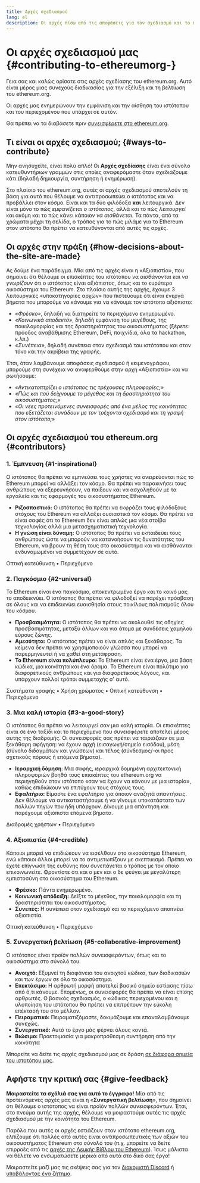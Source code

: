 ```yaml
---
title: Αρχές σχεδιασμού
lang: el
description: Οι αρχές πίσω από τις αποφάσεις για τον σχεδιασμό και το περιεχόμενο του ethereum.org
---
```


# Οι αρχές σχεδιασμού μας {#contributing-to-ethereumorg-}

<Emoji text=":wave:" size={1} /> Γεια σας και καλώς ορίσατε στις αρχές σχεδίασης του ethereum.org. Αυτό είναι μέρος μιας συνεχούς διαδικασίας για την εξέλιξη και τη βελτίωση του ethereum.org.

Οι αρχές μας ενημερώνουν την εμφάνιση και την αίσθηση του ιστότοπου και του περιεχομένου που υπάρχει σε αυτόν.

Θα πρέπει να τα διαβάσετε πριν [συνεισφέρετε στο ethereum.org](/contributing/).

## Τι είναι οι αρχές σχεδιασμού; {#ways-to-contribute}

Μην ανησυχείτε, είναι πολύ απλό! Οι **Αρχές σχεδίασης** είναι ένα σύνολο κατευθυντήριων γραμμών στις οποίες αναφερόμαστε όταν σχεδιάζουμε κάτι (δηλαδή δημιουργία, συντήρηση ή ενημέρωση).

Στο πλαίσιο του ethereum.org, αυτές οι αρχές σχεδιασμού αποτελούν τη βάση για αυτό που θέλουμε να αντιπροσωπεύει ο ιστότοπος και να προβάλλει στον κόσμο. Είναι και τα δύο φιλόδοξα **και** λειτουργικά. Δεν είναι μόνο το πώς _εμφανίζεται ο ιστότοπος_, αλλά και το πώς _λειτουργεί_ και ακόμη και το πώς κάνει κάποιον _να αισθάνεται._ Τα πάντα, από τα χρώματα μέχρι τη σελίδα, ο τρόπος για το πώς μιλάμε για το Ethereum στον ιστότοπο θα πρέπει να κατευθύνονται από αυτές τις αρχές.

## Οι αρχές στην πράξη {#how-decisions-about-the-site-are-made}

Ας δούμε ένα παράδειγμα. Μία από τις αρχές είναι η «Αξιοπιστία», που σημαίνει ότι θέλουμε οι επισκέπτες του ιστότοπου να _αισθάνονται_ και _να γνωρίζουν_ ότι ο ιστότοπος είναι αξιόπιστος, όπως και το ευρύτερο οικοσύστημα του Ethereum. Στο πλαίσιο αυτής της αρχής, έχουμε 3 λειτουργικές «υποκατηγορίες αρχών» που πιστεύουμε ότι είναι ενεργά βήματα που μπορούμε να κάνουμε για να κάνουμε τον ιστότοπο αξιόπιστο:

- _«Φρέσκο»_, δηλαδή να διατηρείτε το περιεχόμενο ενημερωμένο.
- _«Κοινωνικά αποδεκτό»_, δηλαδή εμφάνιση του μεγέθους, της ποικιλομορφίας και της δραστηριότητας του οικοσυστήματος (ξέρετε: πρόοδος αναβάθμισης Ethereum, DeFi, παιχνίδια, όλα τα hackathon, κ.λπ.)
- _«Συνέπεια»_, δηλαδή συνέπεια στον σχεδιασμό του ιστότοπου και στον τόνο και την ακρίβεια της γραφής.

Έτσι, όταν λαμβάνουμε αποφάσεις σχεδιασμού ή κειμενογράφου, μπορούμε στη συνέχεια να αναφερθούμε στην αρχή «Αξιοπιστία» και να ρωτήσουμε:

- _«Αντικατοπτρίζει ο ιστότοπος τις τρέχουσες πληροφορίες;»_
- _«Πώς και πού δείχνουμε το μέγεθος και τη δραστηριότητα του οικοσυστήματος;»_
- _«Οι νέες προτεινόμενες συνεισφορές από ένα μέλος της κοινότητας που εξετάζεται συνάδουν με τον τρέχοντα σχεδιασμό και τη γραφή στον ιστότοπο;»_

## Οι αρχές σχεδιασμού του ethereum.org {#contributors}

### 1. Έμπνευση {#1-inspirational}

Ο ιστότοπος θα πρέπει να εμπνεύσει τους χρήστες να ονειρεύονται πώς το Ethereum μπορεί να αλλάξει τον κόσμο. Θα πρέπει να παρακινήσει τους ανθρώπους να εξερευνήσουν, να παίξουν και να ασχοληθούν με τα εργαλεία και τις εφαρμογές του οικοσυστήματος Ethereum.

- **Ριζοσπαστικό:** Ο ιστότοπος θα πρέπει να εκφράζει τους φιλόδοξους στόχους του Ethereum να αλλάξει ουσιαστικά τον κόσμο. Θα πρέπει να είναι σαφές ότι το Ethereum δεν είναι απλώς μια νέα στοίβα τεχνολογίας αλλά μια μετασχηματιστική τεχνολογία.
- **Η γνώση είναι δύναμη:** Ο ιστότοπος θα πρέπει να εκπαιδεύει τους ανθρώπους ώστε να μπορούν να κατανοήσουν τις δυνατότητες του Ethereum, να βρουν τη θέση τους στο οικοσύστημα και να αισθάνονται ενδυναμωμένοι να συμμετέχουν σε αυτό.

Οπτική κατεύθυνση • Περιεχόμενο

### 2. Παγκόσμιο {#2-universal}

Το Ethereum είναι ένα παγκόσμιο, αποκεντρωμένο έργο και το κοινό μας το αποδεικνύει. Ο ιστότοπος θα πρέπει να φιλοδοξεί να παρέχει πρόσβαση σε όλους και να επιδεικνύει ευαισθησία στους ποικίλους πολιτισμούς όλου του κόσμου.

- **Προσβασιμότητα:** Ο ιστότοπος θα πρέπει να ακολουθεί τις οδηγίες προσβασιμότητας, μεταξύ άλλων και για άτομα με συνδέσεις χαμηλού εύρους ζώνης.
- **Αμεσότητα:** Ο ιστότοπος πρέπει να είναι απλός και ξεκάθαρος. Τα κείμενα δεν πρέπει να χρησιμοποιούν γλώσσα που μπορεί να παρερμηνευτεί ή να χαθεί στη μετάφραση.
- **Το Ethereum είναι πολύπλευρο:** Το Ethereum είναι ένα έργο, μια βάση κώδικα, μια κοινότητα και ένα όραμα. Το Ethereum είναι πολύτιμο για διαφορετικούς ανθρώπους και για διαφορετικούς λόγους, και υπάρχουν πολλοί τρόποι συμμετοχής σ' αυτό.

Συστήματα γραφής • Χρήση χρώματος • Οπτική κατεύθυνση • Περιεχόμενο

### 3. Μια καλή ιστορία {#3-a-good-story}

Ο ιστότοπος θα πρέπει να λειτουργεί σαν μια καλή ιστορία. Οι επισκέπτες είναι σε ένα ταξίδι και το περιεχόμενο που συνεισφέρετε αποτελεί μέρος αυτής της διαδρομής. Οι συνεισφορές σας πρέπει να ταιριάζουν σε μια ξεκάθαρη αφήγηση: να έχουν αρχή (εισαγωγή/σημείο εισόδου), μέση (σύνολο διδαγμάτων και γνώσεων) και τέλος (σύνδεσμος/-οι προς σχετικούς πόρους ή επόμενα βήματα).

- **Ιεραρχική δόμηση**: Μια σαφής, ιεραρχικά δομημένη αρχιτεκτονική πληροφοριών βοηθά τους επισκέπτες του ethereum.org να περιηγηθούν στον ιστότοπο «σαν να έχουν να κάνουν με μια ιστορία», καθώς επιδιώκουν να επιτύχουν τους στόχους τους.
- **Εφαλτήριο:** Είμαστε ένα εφαλτήριο για όποιον αναζητά απαντήσεις. Δεν θέλουμε να αντικαταστήσουμε ή να γίνουμε υποκατάστατο των πολλών πηγών που ήδη υπάρχουν. Δίνουμε μια απάντηση και παρέχουμε αξιόπιστα επόμενα βήματα.

Διαδρομές χρήστων • Περιεχόμενο

### 4. Αξιοπιστία {#4-credible}

Κάποιοι μπορεί να επιδιώκουν να εισέλθουν στο οικοσύστημα Ethereum, ενώ κάποιοι άλλοι μπορεί να το αντιμετωπίζουν με σκεπτικισμό. Πρέπει να έχετε επίγνωση της ευθύνης που συνεπάγεται ο τρόπος με τον οποίο επικοινωνείτε. Φροντίστε ότι και ο μεν και ο δε φεύγει με μεγαλύτερη εμπιστοσύνη στο οικοσύστημα του Ethereum.

- **Φρέσκο:** Πάντα ενημερωμένο.
- **Κοινωνική απόδειξη:** Δείξτε το μέγεθος, την ποικιλομορφία και τη δραστηριότητα του οικοσυστήματος.
- **Συνεπές:** Η συνέπεια στον σχεδιασμό και το περιεχόμενο αποπνέει αξιοπιστία.

Οπτική κατεύθυνση • Περιεχόμενο

### 5. Συνεργατική βελτίωση {#5-collaborative-improvement}

Ο ιστότοπος είναι προϊόν πολλών συνεισφερόντων, όπως και το οικοσύστημα στο σύνολό του.

- **Ανοιχτό:** Εξυμνεί τη διαφάνεια του ανοιχτού κώδικα, των διαδικασιών και των έργων σε όλο το οικοσύστημα.
- **Επεκτάσιμο:** Η αρθρωτή μορφή αποτελεί βασικό σημείο εστίασης πίσω από ό,τι κάνουμε. Επομένως, οι συνεισφορές θα πρέπει να είναι επίσης αρθρωτές. Ο βασικός σχεδιασμός, ο κώδικας περιεχομένου και η υλοποίηση του ιστότοπου θα πρέπει να επιτρέπουν την εύκολη επέκτασή του στο μέλλον.
- **Πειραματικό:** Πειραματιζόμαστε, δοκιμάζουμε και επαναλαμβάνουμε συνεχώς.
- **Συνεργατικό:** Αυτό το έργο μάς φέρνει όλους κοντά.
- **Βιώσιμο:** Προετοιμασία για μακροπρόθεσμη συντήρηση από την κοινότητα

Μπορείτε να δείτε τις αρχές σχεδιασμού μας σε δράση [σε διάφορα σημεία του ιστοτόπου μας](/).

## Αφήστε την κριτική σας {#give-feedback}

**Μοιραστείτε τα σχόλιά σας για αυτό το έγγραφο!** Μία από τις προτεινόμενες αρχές μας είναι η «**Συνεργατική βελτίωση**», που σημαίνει ότι θέλουμε ο ιστότοπος να είναι προϊόν πολλών συνεισφερόντων. Έτσι, στο πνεύμα αυτής της αρχής, θέλουμε να μοιραστούμε αυτές τις αρχές σχεδιασμού με την κοινότητα του Ethereum.

Παρόλο που αυτές οι αρχές εστιάζουν στον ιστότοπο ethereum.org, ελπίζουμε ότι πολλές από αυτές είναι αντιπροσωπευτικές των αξιών του οικοσυστήματος Ethereum στο σύνολό του (π.χ. μπορείτε να δείτε επιρροές από τις [αρχές της Λευκής Βίβλου του Ethereum](https://github.com/ethereum/wiki/wiki/White-Paper#philosophy)). Ίσως μάλιστα να θέλετε να ενσωματώσετε μερικά από αυτά στο δικό σας έργο!

Μοιραστείτε μαζί μας τις σκέψεις σας για τον [διακομιστή Discord](https://discord.gg/ethereum-org) ή [υποβάλοντας ένα ζήτημα](https://github.com/ethereum/ethereum-org-website/issues/new?assignees=&labels=Type%3A+Feature&template=feature_request.yaml&title=).
